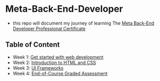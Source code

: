 ﻿# Meta-Back-End-Developer

- this repo will document my journey of learning The [Meta Back-End Developer Professional Certificate](https://www.coursera.org/professional-certificates/meta-back-end-developer)

## Table of Content

- Week 1: [Get started with web development]()
- Week 2: [Introduction to HTML and CSS]()
- Week 3: [UI Frameworks]()
- Week 4: [End-of-Course Graded Assessment]()
